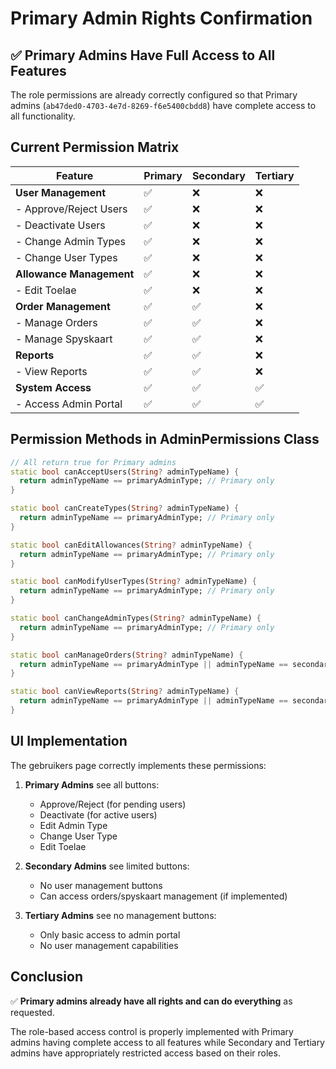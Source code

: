 # Primary Admin Rights Confirmation

## ✅ Primary Admins Have Full Access to All Features

The role permissions are already correctly configured so that Primary admins (`ab47ded0-4703-4e7d-8269-f6e5400cbdd8`) have complete access to all functionality.

## Current Permission Matrix

| Feature | Primary | Secondary | Tertiary |
|---------|---------|-----------|----------|
| **User Management** | ✅ | ❌ | ❌ |
| - Approve/Reject Users | ✅ | ❌ | ❌ |
| - Deactivate Users | ✅ | ❌ | ❌ |
| - Change Admin Types | ✅ | ❌ | ❌ |
| - Change User Types | ✅ | ❌ | ❌ |
| **Allowance Management** | ✅ | ❌ | ❌ |
| - Edit Toelae | ✅ | ❌ | ❌ |
| **Order Management** | ✅ | ✅ | ❌ |
| - Manage Orders | ✅ | ✅ | ❌ |
| - Manage Spyskaart | ✅ | ✅ | ❌ |
| **Reports** | ✅ | ✅ | ❌ |
| - View Reports | ✅ | ✅ | ❌ |
| **System Access** | ✅ | ✅ | ✅ |
| - Access Admin Portal | ✅ | ✅ | ✅ |

## Permission Methods in AdminPermissions Class

```dart
// All return true for Primary admins
static bool canAcceptUsers(String? adminTypeName) {
  return adminTypeName == primaryAdminType; // Primary only
}

static bool canCreateTypes(String? adminTypeName) {
  return adminTypeName == primaryAdminType; // Primary only
}

static bool canEditAllowances(String? adminTypeName) {
  return adminTypeName == primaryAdminType; // Primary only
}

static bool canModifyUserTypes(String? adminTypeName) {
  return adminTypeName == primaryAdminType; // Primary only
}

static bool canChangeAdminTypes(String? adminTypeName) {
  return adminTypeName == primaryAdminType; // Primary only
}

static bool canManageOrders(String? adminTypeName) {
  return adminTypeName == primaryAdminType || adminTypeName == secondaryAdminType;
}

static bool canViewReports(String? adminTypeName) {
  return adminTypeName == primaryAdminType || adminTypeName == secondaryAdminType;
}
```

## UI Implementation

The gebruikers page correctly implements these permissions:

1. **Primary Admins** see all buttons:
   - Approve/Reject (for pending users)
   - Deactivate (for active users)
   - Edit Admin Type
   - Change User Type
   - Edit Toelae

2. **Secondary Admins** see limited buttons:
   - No user management buttons
   - Can access orders/spyskaart management (if implemented)

3. **Tertiary Admins** see no management buttons:
   - Only basic access to admin portal
   - No user management capabilities

## Conclusion

✅ **Primary admins already have all rights and can do everything** as requested.

The role-based access control is properly implemented with Primary admins having complete access to all features while Secondary and Tertiary admins have appropriately restricted access based on their roles.
